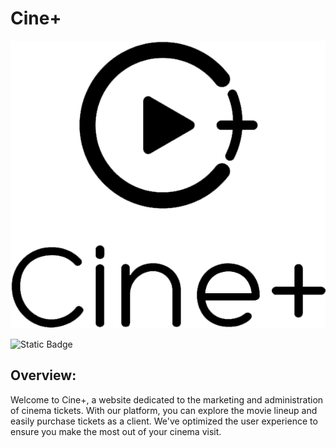 # Cine+

![](https://github.com/RogerMo01/cineplus/blob/main/ClientApp/public/FooterLogo.png)

![Static Badge](https://img.shields.io/badge/Build_status:-In_progress-yellow)

## Overview:

Welcome to Cine+, a website dedicated to the marketing and administration of cinema tickets. With our platform, you can explore the movie lineup and easily purchase tickets as a client. We've optimized the user experience to ensure you make the most out of your cinema visit.

